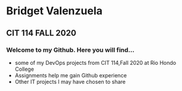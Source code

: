 # Bridget Valenzuela
## CIT 114 FALL 2020

### Welcome to my Github. Here you will find...

* some of my DevOps projects from CIT 114,Fall 2020 at Rio Hondo College
* Assignments help me gain Github experience
* Other IT projects I may have chosen to share
